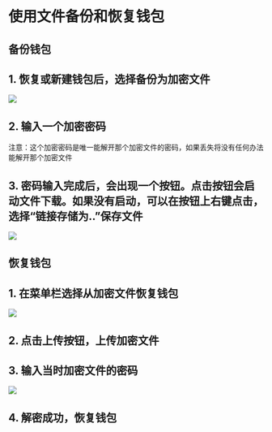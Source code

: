# 使用文件备份和恢复钱包

## 备份钱包

## 1. 恢复或新建钱包后，选择备份为加密文件
![](https://s.runebase.site/uploads/2a5ad52b85a689850b33859b584679dc.png)

## 2. 输入一个加密密码
注意：这个加密密码是唯一能解开那个加密文件的密码，如果丢失将没有任何办法能解开那个加密文件

## 3. 密码输入完成后，会出现一个按钮。点击按钮会启动文件下载。如果没有启动，可以在按钮上右键点击，选择“链接存储为..”保存文件
![](https://s.runebase.site/uploads/919af49acd6615925e8c0f6ddbb96e27.png)

## 恢复钱包

## 1. 在菜单栏选择从加密文件恢复钱包
![](https://s.runebase.site/uploads/afcd4cfe9fc5eb3d8b99e2cad2e503b9.png)

## 2. 点击上传按钮，上传加密文件

## 3. 输入当时加密文件的密码
![](https://s.runebase.site/uploads/0932e6e4c24c26b69d2502162fa6957b.png)

## 4. 解密成功，恢复钱包
